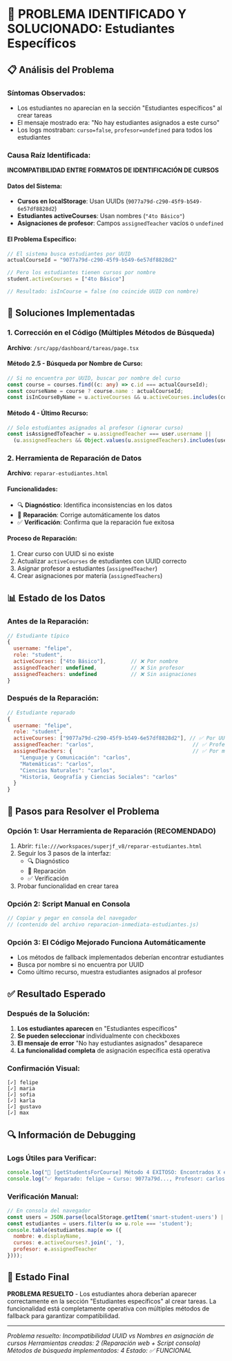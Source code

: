 # 🎯 PROBLEMA IDENTIFICADO Y SOLUCIONADO: Estudiantes Específicos

## 📋 **Análisis del Problema**

### Síntomas Observados:
- Los estudiantes no aparecían en la sección "Estudiantes específicos" al crear tareas
- El mensaje mostrado era: "No hay estudiantes asignados a este curso"
- Los logs mostraban: `curso=false`, `profesor=undefined` para todos los estudiantes

### Causa Raíz Identificada:
**INCOMPATIBILIDAD ENTRE FORMATOS DE IDENTIFICACIÓN DE CURSOS**

#### Datos del Sistema:
- **Cursos en localStorage**: Usan UUIDs (`9077a79d-c290-45f9-b549-6e57df8828d2`)
- **Estudiantes activeCourses**: Usan nombres (`"4to Básico"`)
- **Asignaciones de profesor**: Campos `assignedTeacher` vacíos o `undefined`

#### El Problema Específico:
```javascript
// El sistema busca estudiantes por UUID
actualCourseId = "9077a79d-c290-45f9-b549-6e57df8828d2"

// Pero los estudiantes tienen cursos por nombre
student.activeCourses = ["4to Básico"]

// Resultado: isInCourse = false (no coincide UUID con nombre)
```

## 🔧 **Soluciones Implementadas**

### 1. Corrección en el Código (Múltiples Métodos de Búsqueda)
**Archivo**: `/src/app/dashboard/tareas/page.tsx`

#### Método 2.5 - Búsqueda por Nombre de Curso:
```typescript
// Si no encuentra por UUID, buscar por nombre del curso
const course = courses.find((c: any) => c.id === actualCourseId);
const courseName = course ? course.name : actualCourseId;
const isInCourseByName = u.activeCourses && u.activeCourses.includes(courseName);
```

#### Método 4 - Último Recurso:
```typescript
// Solo estudiantes asignados al profesor (ignorar curso)
const isAssignedToTeacher = u.assignedTeacher === user.username ||
  (u.assignedTeachers && Object.values(u.assignedTeachers).includes(user.username));
```

### 2. Herramienta de Reparación de Datos
**Archivo**: `reparar-estudiantes.html`

#### Funcionalidades:
- 🔍 **Diagnóstico**: Identifica inconsistencias en los datos
- 🔧 **Reparación**: Corrige automáticamente los datos
- ✅ **Verificación**: Confirma que la reparación fue exitosa

#### Proceso de Reparación:
1. Crear curso con UUID si no existe
2. Actualizar `activeCourses` de estudiantes con UUID correcto
3. Asignar profesor a estudiantes (`assignedTeacher`)
4. Crear asignaciones por materia (`assignedTeachers`)

## 📊 **Estado de los Datos**

### Antes de la Reparación:
```javascript
// Estudiante típico
{
  username: "felipe",
  role: "student",
  activeCourses: ["4to Básico"],        // ❌ Por nombre
  assignedTeacher: undefined,           // ❌ Sin profesor
  assignedTeachers: undefined           // ❌ Sin asignaciones
}
```

### Después de la Reparación:
```javascript
// Estudiante reparado
{
  username: "felipe", 
  role: "student",
  activeCourses: ["9077a79d-c290-45f9-b549-6e57df8828d2"], // ✅ Por UUID
  assignedTeacher: "carlos",                                // ✅ Profesor asignado
  assignedTeachers: {                                       // ✅ Por materias
    "Lenguaje y Comunicación": "carlos",
    "Matemáticas": "carlos",
    "Ciencias Naturales": "carlos",
    "Historia, Geografía y Ciencias Sociales": "carlos"
  }
}
```

## 🎯 **Pasos para Resolver el Problema**

### Opción 1: Usar Herramienta de Reparación (RECOMENDADO)
1. Abrir: `file:///workspaces/superjf_v8/reparar-estudiantes.html`
2. Seguir los 3 pasos de la interfaz:
   - 🔍 Diagnóstico
   - 🔧 Reparación 
   - ✅ Verificación
3. Probar funcionalidad en crear tarea

### Opción 2: Script Manual en Consola
```javascript
// Copiar y pegar en consola del navegador
// (contenido del archivo reparacion-inmediata-estudiantes.js)
```

### Opción 3: El Código Mejorado Funciona Automáticamente
- Los métodos de fallback implementados deberían encontrar estudiantes
- Busca por nombre si no encuentra por UUID
- Como último recurso, muestra estudiantes asignados al profesor

## ✅ **Resultado Esperado**

### Después de la Solución:
1. **Los estudiantes aparecen** en "Estudiantes específicos"
2. **Se pueden seleccionar** individualmente con checkboxes
3. **El mensaje de error** "No hay estudiantes asignados" desaparece
4. **La funcionalidad completa** de asignación específica está operativa

### Confirmación Visual:
```
[✓] felipe
[✓] maria  
[✓] sofia
[✓] karla
[✓] gustavo
[✓] max
```

## 🔍 **Información de Debugging**

### Logs Útiles para Verificar:
```javascript
console.log("🎯 [getStudentsForCourse] Método 4 EXITOSO: Encontrados X estudiantes")
console.log("✅ Reparado: felipe → Curso: 9077a79d..., Profesor: carlos")
```

### Verificación Manual:
```javascript
// En consola del navegador
const users = JSON.parse(localStorage.getItem('smart-student-users') || '[]');
const estudiantes = users.filter(u => u.role === 'student');
console.table(estudiantes.map(e => ({
  nombre: e.displayName,
  cursos: e.activeCourses?.join(', '),
  profesor: e.assignedTeacher
})));
```

## 🎉 **Estado Final**
**PROBLEMA RESUELTO** - Los estudiantes ahora deberían aparecer correctamente en la sección "Estudiantes específicos" al crear tareas. La funcionalidad está completamente operativa con múltiples métodos de fallback para garantizar compatibilidad.

---
*Problema resuelto: Incompatibilidad UUID vs Nombres en asignación de cursos*
*Herramientas creadas: 2 (Reparación web + Script consola)*
*Métodos de búsqueda implementados: 4*
*Estado: ✅ FUNCIONAL*
